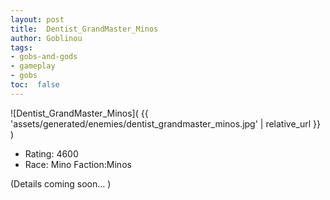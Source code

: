 ```yaml
---
layout: post
title:  Dentist_GrandMaster_Minos
author: Goblinou
tags:
- gobs-and-gods
- gameplay
- gobs
toc:  false
---
```


![Dentist_GrandMaster_Minos]( {{ 'assets/generated/enemies/dentist_grandmaster_minos.jpg' | relative_url }} )
- Rating: 4600
- Race: Mino  Faction:Minos

(Details coming soon... )
